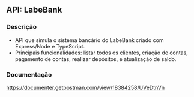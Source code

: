 ## API: LabeBank

### Descrição
- API que simula o sistema bancário do LabeBank criado com Express/Node e TypeScript.
- Principais funcionalidades: listar todos os clientes, criação de contas, pagamento de contas, realizar depósitos, e atualização de saldo. 

### Documentação
https://documenter.getpostman.com/view/18384258/UVeDtnVn
